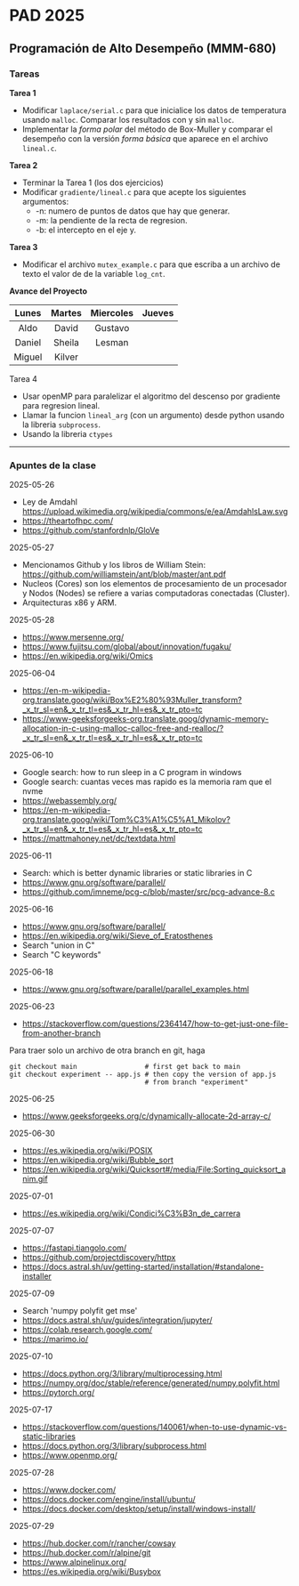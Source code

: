 # PAD 2025
## Programación de Alto Desempeño (MMM-680)

### Tareas
**Tarea 1**

* Modificar `laplace/serial.c` para que inicialice los datos de temperatura usando `malloc`. Comparar los resultados con y sin `malloc`.
* Implementar la *forma polar* del método de Box-Muller y comparar el desempeño con la versión *forma básica* que aparece en el archivo `lineal.c`.

**Tarea 2**

* Terminar la Tarea 1 (los dos ejercicios)
* Modificar `gradiente/lineal.c` para que acepte los siguientes argumentos:
    *  -n: numero de puntos de datos que hay que generar.
    *  -m: la pendiente de la recta de regresion.
    *  -b: el intercepto en el eje y.

**Tarea 3**

* Modificar el archivo `mutex_example.c` para que escriba a un archivo de texto el valor de de la variable `log_cnt`. 
     
     
 **Avance del Proyecto**

| Lunes  | Martes | Miercoles | Jueves |
|:------:|:------:|:---------:|:------:|
|  Aldo  | David  |  Gustavo  |        |
| Daniel | Sheila |  Lesman   |        |
| Miguel | Kilver |           |        |


Tarea 4

* Usar openMP para paralelizar el algoritmo del descenso por gradiente para regresion lineal.
* Llamar la funcion `lineal_arg` (con un argumento) desde python usando la libreria `subprocess`.
* Usando la libreria `ctypes` 


-------------

### Apuntes de la clase

2025-05-26
* Ley de Amdahl https://upload.wikimedia.org/wikipedia/commons/e/ea/AmdahlsLaw.svg
* https://theartofhpc.com/
* https://github.com/stanfordnlp/GloVe 

2025-05-27
* Mencionamos Github y los libros de William Stein: https://github.com/williamstein/ant/blob/master/ant.pdf
* Nucleos (Cores) son los elementos de procesamiento de un procesador y  Nodos (Nodes) se refiere a varias computadoras conectadas (Cluster).
* Arquitecturas x86 y ARM.

2025-05-28
* https://www.mersenne.org/
* https://www.fujitsu.com/global/about/innovation/fugaku/
* https://en.wikipedia.org/wiki/Omics

2025-06-04
* https://en-m-wikipedia-org.translate.goog/wiki/Box%E2%80%93Muller_transform?_x_tr_sl=en&_x_tr_tl=es&_x_tr_hl=es&_x_tr_pto=tc
* https://www-geeksforgeeks-org.translate.goog/dynamic-memory-allocation-in-c-using-malloc-calloc-free-and-realloc/?_x_tr_sl=en&_x_tr_tl=es&_x_tr_hl=es&_x_tr_pto=tc

2025-06-10
* Google search: how to run sleep in a C program in windows
* Google search: cuantas veces mas rapido es la memoria ram que el nvme
* https://webassembly.org/
* https://en-m-wikipedia-org.translate.goog/wiki/Tom%C3%A1%C5%A1_Mikolov?_x_tr_sl=en&_x_tr_tl=es&_x_tr_hl=es&_x_tr_pto=tc
* https://mattmahoney.net/dc/textdata.html

2025-06-11
* Search: which is better dynamic libraries or static libraries in C
* https://www.gnu.org/software/parallel/
* https://github.com/imneme/pcg-c/blob/master/src/pcg-advance-8.c

2025-06-16
* https://www.gnu.org/software/parallel/
* https://en.wikipedia.org/wiki/Sieve_of_Eratosthenes
* Search "union in C"
* Search "C keywords"

2025-06-18
* https://www.gnu.org/software/parallel/parallel_examples.html

2025-06-23
* https://stackoverflow.com/questions/2364147/how-to-get-just-one-file-from-another-branch

Para traer solo un archivo de otra branch en git, haga
```
git checkout main                 # first get back to main
git checkout experiment -- app.js # then copy the version of app.js 
                                  # from branch "experiment"
```

2025-06-25
* https://www.geeksforgeeks.org/c/dynamically-allocate-2d-array-c/

2025-06-30
* https://es.wikipedia.org/wiki/POSIX
* https://en.wikipedia.org/wiki/Bubble_sort
* https://en.wikipedia.org/wiki/Quicksort#/media/File:Sorting_quicksort_anim.gif

2025-07-01
* https://es.wikipedia.org/wiki/Condici%C3%B3n_de_carrera

2025-07-07
* https://fastapi.tiangolo.com/
* https://github.com/projectdiscovery/httpx
* https://docs.astral.sh/uv/getting-started/installation/#standalone-installer
 
 
2025-07-09
* Search 'numpy polyfit get mse'
* https://docs.astral.sh/uv/guides/integration/jupyter/
* https://colab.research.google.com/
* https://marimo.io/

2025-07-10
* https://docs.python.org/3/library/multiprocessing.html
* https://numpy.org/doc/stable/reference/generated/numpy.polyfit.html
* https://pytorch.org/

2025-07-17
* https://stackoverflow.com/questions/140061/when-to-use-dynamic-vs-static-libraries
* https://docs.python.org/3/library/subprocess.html
* https://www.openmp.org/

2025-07-28
* https://www.docker.com/
* https://docs.docker.com/engine/install/ubuntu/
* https://docs.docker.com/desktop/setup/install/windows-install/

2025-07-29
* https://hub.docker.com/r/rancher/cowsay
* https://hub.docker.com/r/alpine/git
* https://www.alpinelinux.org/
* https://es.wikipedia.org/wiki/Busybox
